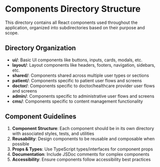 # Components Directory Structure

This directory contains all React components used throughout the application, organized into subdirectories based on their purpose and scope.

## Directory Organization

- **ui/**: Basic UI components like buttons, inputs, cards, modals, etc.
- **layout/**: Layout components like headers, footers, navigation, sidebars, etc.
- **shared/**: Components shared across multiple user types or sections
- **patient/**: Components specific to patient user flows and screens
- **doctor/**: Components specific to doctor/healthcare provider user flows and screens
- **admin/**: Components specific to administrative user flows and screens
- **cms/**: Components specific to content management functionality

## Component Guidelines

1. **Component Structure**: Each component should be in its own directory with associated styles, tests, and utilities
2. **Reusability**: Design components to be reusable and composable when possible
3. **Props & Types**: Use TypeScript types/interfaces for component props
4. **Documentation**: Include JSDoc comments for complex components
5. **Accessibility**: Ensure components follow accessibility best practices 